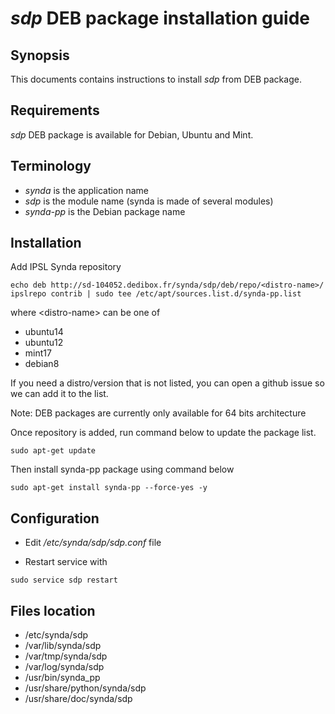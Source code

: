 # *sdp* DEB package installation guide

## Synopsis

This documents contains instructions to install *sdp* from DEB package.

## Requirements

*sdp* DEB package is available for Debian, Ubuntu and Mint.

## Terminology

* *synda* is the application name
* *sdp* is the module name (synda is made of several modules)
* *synda-pp* is the Debian package name

## Installation

Add IPSL Synda repository

```
echo deb http://sd-104052.dedibox.fr/synda/sdp/deb/repo/<distro-name>/ ipslrepo contrib | sudo tee /etc/apt/sources.list.d/synda-pp.list
```

where &lt;distro-name&gt; can be one of

* ubuntu14
* ubuntu12
* mint17
* debian8

If you need a distro/version that is not listed, you can open a github issue so we can add it to the list.

Note: DEB packages are currently only available for 64 bits architecture

Once repository is added, run command below to update the package list.

```
sudo apt-get update
```

Then install synda-pp package using command below

```
sudo apt-get install synda-pp --force-yes -y
```

## Configuration

* Edit */etc/synda/sdp/sdp.conf* file

* Restart service with

```
sudo service sdp restart
```

## Files location

* /etc/synda/sdp
* /var/lib/synda/sdp
* /var/tmp/synda/sdp
* /var/log/synda/sdp
* /usr/bin/synda_pp
* /usr/share/python/synda/sdp
* /usr/share/doc/synda/sdp
